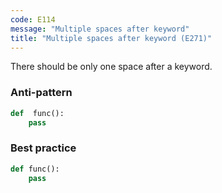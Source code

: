 ```yaml
---
code: E114
message: "Multiple spaces after keyword"
title: "Multiple spaces after keyword (E271)"
---
```


There should be only one space after a keyword.

### Anti-pattern

```python
def  func():
    pass
```

### Best practice

```python
def func():
    pass
```
